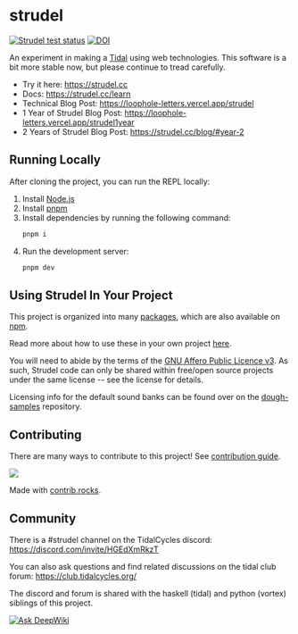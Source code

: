 # strudel

[![Strudel test status](https://github.com/tidalcycles/strudel/actions/workflows/test.yml/badge.svg)](https://github.com/tidalcycles/strudel/actions) [![DOI](https://zenodo.org/badge/450927247.svg)](https://doi.org/10.5281/zenodo.6659278)

An experiment in making a [Tidal](https://github.com/tidalcycles/tidal/) using web technologies. This software is a bit more stable now, but please continue to tread carefully.

- Try it here: <https://strudel.cc>
- Docs: <https://strudel.cc/learn>
- Technical Blog Post: <https://loophole-letters.vercel.app/strudel>
- 1 Year of Strudel Blog Post: <https://loophole-letters.vercel.app/strudel1year>
- 2 Years of Strudel Blog Post: <https://strudel.cc/blog/#year-2>

## Running Locally

After cloning the project, you can run the REPL locally:

1. Install [Node.js](https://nodejs.org/)
2. Install [pnpm](https://pnpm.io/installation)
3. Install dependencies by running the following command:
   ```bash
   pnpm i
   ```
4. Run the development server:
   ```bash
   pnpm dev
   ```

## Using Strudel In Your Project

This project is organized into many [packages](./packages), which are also available on [npm](https://www.npmjs.com/search?q=%40strudel).

Read more about how to use these in your own project [here](https://strudel.cc/technical-manual/project-start).

You will need to abide by the terms of the [GNU Affero Public Licence v3](LICENSE.md). As such, Strudel code can only be shared within free/open source projects under the same license -- see the license for details.

Licensing info for the default sound banks can be found over on the [dough-samples](https://github.com/felixroos/dough-samples/blob/main/README.md) repository.

## Contributing

There are many ways to contribute to this project! See [contribution guide](./CONTRIBUTING.md).

<a href="https://github.com/tidalcycles/strudel/graphs/contributors">
  <img src="https://contrib.rocks/image?repo=tidalcycles/strudel" />
</a>

Made with [contrib.rocks](https://contrib.rocks).

## Community

There is a #strudel channel on the TidalCycles discord: <https://discord.com/invite/HGEdXmRkzT>

You can also ask questions and find related discussions on the tidal club forum: <https://club.tidalcycles.org/>

The discord and forum is shared with the haskell (tidal) and python (vortex) siblings of this project.

[![Ask DeepWiki](https://deepwiki.com/badge.svg)](https://deepwiki.com/demigodthrash/strudel-dmgd)

